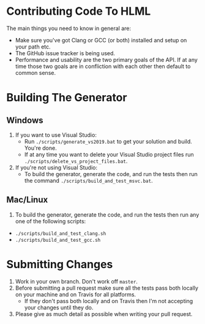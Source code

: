 # Contributing Code To HLML

The main things you need to know in general are:
* Make sure you've got Clang or GCC (or both) installed and setup on your path etc.
* The GitHub issue tracker is being used.
* Performance and usability are the two primary goals of the API.  If at any time those two goals are in confliction with each other then default to common sense.


Building The Generator
======================

Windows
-------
1. If you want to use Visual Studio:
	* Run `./scripts/generate_vs2019.bat` to get your solution and build.  You're done.
	* If at any time you want to delete your Visual Studio project files run `./scripts/delete_vs_project_files.bat`.
2. If you're not using Visual Studio:
	* To build the generator, generate the code, and run the tests then run the command `./scripts/build_and_test_msvc.bat`.

Mac/Linux
---------
1. To build the generator, generate the code, and run the tests then run any one of the following scripts:

* `./scripts/build_and_test_clang.sh`
* `./scripts/build_and_test_gcc.sh`


Submitting Changes
==================

1. Work in your own branch.  Don't work off `master`.
2. Before submitting a pull request make sure all the tests pass both locally on your machine and on Travis for all platforms.
	* If they don't pass both locally and on Travis then I'm not accepting your changes until they do.
3. Please give as much detail as possible when writing your pull request.